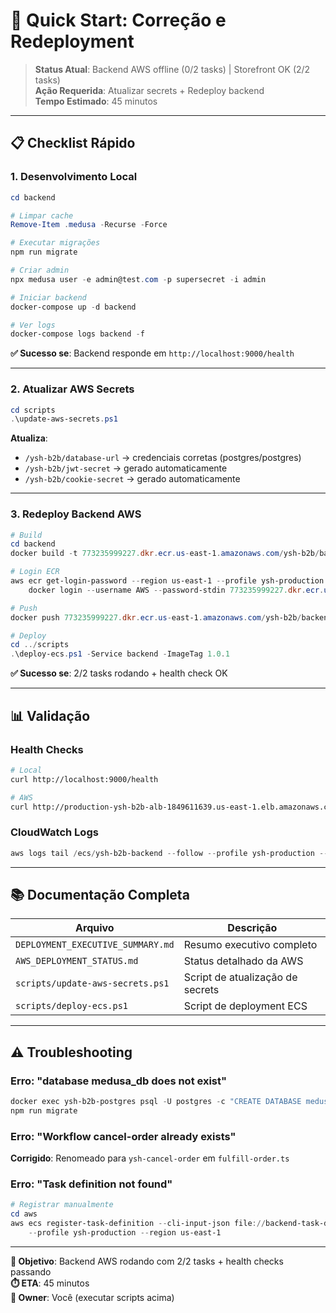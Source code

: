 # 🚀 Quick Start: Correção e Redeployment

> **Status Atual**: Backend AWS offline (0/2 tasks) | Storefront OK (2/2 tasks)  
> **Ação Requerida**: Atualizar secrets + Redeploy backend  
> **Tempo Estimado**: 45 minutos

---

## 📋 Checklist Rápido

### 1. Desenvolvimento Local

```powershell
cd backend

# Limpar cache
Remove-Item .medusa -Recurse -Force

# Executar migrações
npm run migrate

# Criar admin
npx medusa user -e admin@test.com -p supersecret -i admin

# Iniciar backend
docker-compose up -d backend

# Ver logs
docker-compose logs backend -f
```

**✅ Sucesso se**: Backend responde em `http://localhost:9000/health`

---

### 2. Atualizar AWS Secrets

```powershell
cd scripts
.\update-aws-secrets.ps1
```

**Atualiza**:

- `/ysh-b2b/database-url` → credenciais corretas (postgres/postgres)
- `/ysh-b2b/jwt-secret` → gerado automaticamente
- `/ysh-b2b/cookie-secret` → gerado automaticamente

---

### 3. Redeploy Backend AWS

```powershell
# Build
cd backend
docker build -t 773235999227.dkr.ecr.us-east-1.amazonaws.com/ysh-b2b/backend:1.0.1 .

# Login ECR
aws ecr get-login-password --region us-east-1 --profile ysh-production | `
    docker login --username AWS --password-stdin 773235999227.dkr.ecr.us-east-1.amazonaws.com

# Push
docker push 773235999227.dkr.ecr.us-east-1.amazonaws.com/ysh-b2b/backend:1.0.1

# Deploy
cd ../scripts
.\deploy-ecs.ps1 -Service backend -ImageTag 1.0.1
```

**✅ Sucesso se**: 2/2 tasks rodando + health check OK

---

## 📊 Validação

### Health Checks

```bash
# Local
curl http://localhost:9000/health

# AWS
curl http://production-ysh-b2b-alb-1849611639.us-east-1.elb.amazonaws.com/health
```

### CloudWatch Logs

```powershell
aws logs tail /ecs/ysh-b2b-backend --follow --profile ysh-production --region us-east-1
```

---

## 📚 Documentação Completa

| Arquivo | Descrição |
|---------|-----------|
| `DEPLOYMENT_EXECUTIVE_SUMMARY.md` | Resumo executivo completo |
| `AWS_DEPLOYMENT_STATUS.md` | Status detalhado da AWS |
| `scripts/update-aws-secrets.ps1` | Script de atualização de secrets |
| `scripts/deploy-ecs.ps1` | Script de deployment ECS |

---

## ⚠️ Troubleshooting

### Erro: "database medusa_db does not exist"

```powershell
docker exec ysh-b2b-postgres psql -U postgres -c "CREATE DATABASE medusa_db;"
npm run migrate
```

### Erro: "Workflow cancel-order already exists"

**Corrigido**: Renomeado para `ysh-cancel-order` em `fulfill-order.ts`

### Erro: "Task definition not found"

```powershell
# Registrar manualmente
cd aws
aws ecs register-task-definition --cli-input-json file://backend-task-definition.json `
    --profile ysh-production --region us-east-1
```

---

**🎯 Objetivo**: Backend AWS rodando com 2/2 tasks + health checks passando  
**⏱️ ETA**: 45 minutos  
**👤 Owner**: Você (executar scripts acima)

